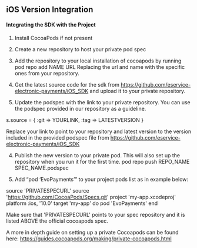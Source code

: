 ## iOS Version Integration 

#### Integrating the SDK with the Project 

1. Install CocoaPods if not present
2. Create a new repository to host your private pod spec
3. Add the repository to your local installation of cocoapods by running
pod repo add NAME URL
 Replacing the url and name with the specific ones from your repository.
4. Get the latest source code for the sdk from https://github.com/eservice-electronic-payments/iOS_SDK and upload it to your private repository.

5. Update the podspec with the link to your private repository. You can use the podspec provided in our repository as a guideline.

s.source           = { :git => YOURLINK, :tag => LATESTVERSION }


Replace your link to point to your repository and latest version to the version included in the provided podspec file from https://github.com/eservice-electronic-payments/iOS_SDK

4. Publish the new version to your private pod. This will also set up the repository when you run it for the first time.
pod repo push REPO_NAME SPEC_NAME.podspec

5. Add “pod ‘EvoPayments’” to your project pods list as in example below: 

source 'PRIVATESPECURL'
source 'https://github.com/CocoaPods/Specs.git'
project 'my-app.xcodeproj' 
platform :ios, '10.0' target 'my-app' 
do 
pod 'EvoPayments' 
end 

 Make sure that 'PRIVATESPECURL' points to your spec repository and it is listed ABOVE the official cocoapods spec.

A more in depth guide on setting up a private Cocoapods can be found here: https://guides.cocoapods.org/making/private-cocoapods.html
